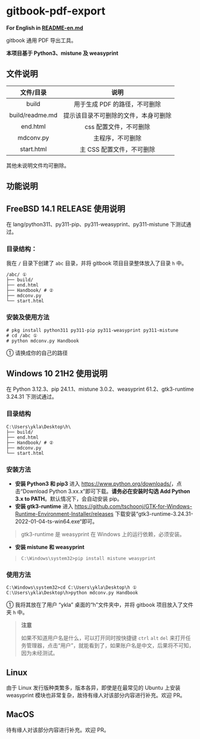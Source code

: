 # gitbook-pdf-export

**For English in [README-en.md](./README-en.md)**

gitbook 通用 PDF 导出工具。

**本项目基于 Python3、mistune 及 weasyprint**

## 文件说明

|文件/目录|说明|
|:---:|:---:|
|build|用于生成 PDF 的路径，不可删除|
|build/readme.md|提示该目录不可删除的文件，本身可删除|
|end.html|css 配置文件，不可删除|
|mdconv.py|主程序，不可删除|
|start.html|主 CSS 配置文件，不可删除|

其他未说明文件均可删除。

## 功能说明



## FreeBSD 14.1 RELEASE 使用说明

在 lang/python311、py311-pip、py311-weasyprint、py311-mistune 下测试通过。

### 目录结构：

我在 `/` 目录下创建了 `abc` 目录，并将 gitbook 项目目录整体放入了目录 `h` 中。

```
/abc/ ①
├── build/
├── end.html
├── Handbook/ # ②
├── mdconv.py
└── start.html
```

### 安装及使用方法

```
# pkg install python311 py311-pip py311-weasyprint py311-mistune
# cd /abc ①
# python mdconv.py Handbook
```

① 请换成你的自己的路径


## Windows 10 21H2 使用说明

在 Python 3.12.3、pip 24.1.1、mistune 3.0.2、weasyprint 61.2、gtk3-runtime 3.24.31 下测试通过。



### 目录结构

```
C:\Users\ykla\Desktop\h\
├── build/
├── end.html
├── Handbook/ # ②
├── mdconv.py
└── start.html
```

### 安装方法

- **安装 Python3 和 pip3** 进入 <https://www.python.org/downloads/>，点击“Download Python 3.xx.x”即可下载。**请务必在安装时勾选 Add Python 3.x to PATH**。默认情况下，会自动安装 pip。
- **安装 gtk3-runtime** 进入 <https://github.com/tschoonj/GTK-for-Windows-Runtime-Environment-Installer/releases> 下载安装“gtk3-runtime-3.24.31-2022-01-04-ts-win64.exe“即可。
>gtk3-runtime 是 weasyprint 在 Windows 上的运行依赖，必须安装。
- **安装 mistune 和 weasyprint**

>```
>C:\Windows\system32>pip install mistune weasyprint
>```

### 使用方法

```
C:\Windows\system32>cd C:\Users\ykla\Desktop\h ①
C:\Users\ykla\Desktop\h>python mdconv.py Handbook
```

① 我将其放在了用户 “ykla” 桌面的“h”文件夹中，并将 gitbook 项目放入了文件夹 `h` 中。

>**注意**
>
>如果不知道用户名是什么，可以打开同时按快捷键 `ctrl` `alt` `del` 来打开任务管理器，点击“用户”，就能看到了，如果账户名是中文，后果将不可知，因为未经测试。


## Linux
 
由于 Linux 发行版种类繁多，版本各异，即使是在最常见的 Ubuntu 上安装 weasyprint 模块也非常复杂，故待有缘人对该部分内容进行补充。欢迎 PR。

## MacOS

待有缘人对该部分内容进行补充。欢迎 PR。
